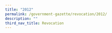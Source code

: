 ```yaml
---
title: "2012"
permalink: /government-gazette/revocation/2012/
description: ""
third_nav_title: Revocation
---
```

